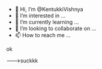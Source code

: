 - 👋 Hi, I’m @KentukkiVishnya
- 👀 I’m interested in ...
- 🌱 I’m currently learning ...
- 💞️ I’m looking to collaborate on ...
- 📫 How to reach me ...

<!---
KentukkiVishnya/KentukkiVishnya is a ✨ special ✨ repository because its `README.md` (this file) appears on your GitHub profile.
You can click the Preview link to take a look at your changes.
--->ok
--->suckkk

